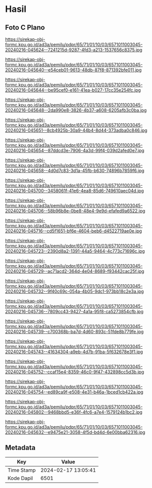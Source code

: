 # Hasil

## Foto C Plano

https://sirekap-obj-formc.kpu.go.id/ad3a/pemilu/pdpr/65/71/01/10/03/6571011003045-20240216-045624--7241215d-9287-4fd3-a213-1537656c8375.jpg

https://sirekap-obj-formc.kpu.go.id/ad3a/pemilu/pdpr/65/71/01/10/03/6571011003045-20240216-045640--e54ceb01-9613-48db-87f8-871392bfe011.jpg

https://sirekap-obj-formc.kpu.go.id/ad3a/pemilu/pdpr/65/71/01/10/03/6571011003045-20240216-045644--be95cef0-e161-41ea-b027-17cc35e254fc.jpg

https://sirekap-obj-formc.kpu.go.id/ad3a/pemilu/pdpr/65/71/01/10/03/6571011003045-20240216-045648--2da990e8-3826-4b37-a608-6205afb3c0ba.jpg

https://sirekap-obj-formc.kpu.go.id/ad3a/pemilu/pdpr/65/71/01/10/03/6571011003045-20240216-045651--8cb4925b-30a9-44b4-8d44-373adba0c846.jpg

https://sirekap-obj-formc.kpu.go.id/ad3a/pemilu/pdpr/65/71/01/10/03/6571011003045-20240216-045654--87ddcd3e-7906-4a3d-99f4-039d2afed0e7.jpg

https://sirekap-obj-formc.kpu.go.id/ad3a/pemilu/pdpr/65/71/01/10/03/6571011003045-20240216-045658--4d0d7c83-3d1a-45fb-b630-74896b7859f6.jpg

https://sirekap-obj-formc.kpu.go.id/ad3a/pemilu/pdpr/65/71/01/10/03/6571011003045-20240216-045700--3458061f-41e6-4ea8-85d6-749610aec04d.jpg

https://sirekap-obj-formc.kpu.go.id/ad3a/pemilu/pdpr/65/71/01/10/03/6571011003045-20240216-045706--58b96b8e-0be8-48e4-9e9d-efafed9a6522.jpg

https://sirekap-obj-formc.kpu.go.id/ad3a/pemilu/pdpr/65/71/01/10/03/6571011003045-20240216-045716--cd5f1651-bf6e-4604-beb6-d4522719ae0e.jpg

https://sirekap-obj-formc.kpu.go.id/ad3a/pemilu/pdpr/65/71/01/10/03/6571011003045-20240216-045723--2390d8a2-1391-44a5-9464-4c773c71696c.jpg

https://sirekap-obj-formc.kpu.go.id/ad3a/pemilu/pdpr/65/71/01/10/03/6571011003045-20240216-045729--ac71acd2-364d-4e04-8689-f93442cac25f.jpg

https://sirekap-obj-formc.kpu.go.id/ad3a/pemilu/pdpr/65/71/01/10/03/6571011003045-20240216-045732--9f40c69c-054a-4b05-9dc1-973bb18c2e3a.jpg

https://sirekap-obj-formc.kpu.go.id/ad3a/pemilu/pdpr/65/71/01/10/03/6571011003045-20240216-045736--7809cc43-9427-4a1a-95f8-ca5273854cfb.jpg

https://sirekap-obj-formc.kpu.go.id/ad3a/pemilu/pdpr/65/71/01/10/03/6571011003045-20240216-045739--c700368b-ba7d-4d60-893c-51fde8b779fe.jpg

https://sirekap-obj-formc.kpu.go.id/ad3a/pemilu/pdpr/65/71/01/10/03/6571011003045-20240216-045743--41634304-a9eb-4d7b-91ba-5f632678e3f1.jpg

https://sirekap-obj-formc.kpu.go.id/ad3a/pemilu/pdpr/65/71/01/10/03/6571011003045-20240216-045752--ccaf15e4-8359-46c0-9f47-432898cc5d3b.jpg

https://sirekap-obj-formc.kpu.go.id/ad3a/pemilu/pdpr/65/71/01/10/03/6571011003045-20240216-045754--ed89ca9f-e508-4e31-b46a-1bced1cb422a.jpg

https://sirekap-obj-formc.kpu.go.id/ad3a/pemilu/pdpr/65/71/01/10/03/6571011003045-20240216-045802--9468bbd5-e36f-4fc6-a7e4-1579124b1bc2.jpg

https://sirekap-obj-formc.kpu.go.id/ad3a/pemilu/pdpr/65/71/01/10/03/6571011003045-20240216-045632--e9475e21-3058-4f5d-bd4d-6e00bba62316.jpg


## Metadata

| Key        | Value               |
| ---------- | ------------------- |
| Time Stamp | 2024-02-17 13:05:41 |
| Kode Dapil | 6501                |



